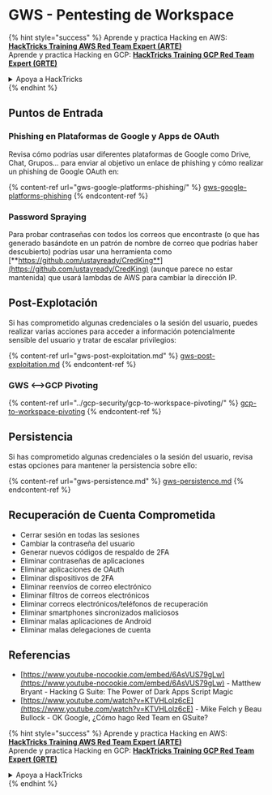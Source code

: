 # GWS - Pentesting de Workspace

{% hint style="success" %}
Aprende y practica Hacking en AWS:<img src="../../.gitbook/assets/image (1).png" alt="" data-size="line">[**HackTricks Training AWS Red Team Expert (ARTE)**](https://training.hacktricks.xyz/courses/arte)<img src="../../.gitbook/assets/image (1).png" alt="" data-size="line">\
Aprende y practica Hacking en GCP: <img src="../../.gitbook/assets/image (2).png" alt="" data-size="line">[**HackTricks Training GCP Red Team Expert (GRTE)**<img src="../../.gitbook/assets/image (2).png" alt="" data-size="line">](https://training.hacktricks.xyz/courses/grte)

<details>

<summary>Apoya a HackTricks</summary>

* Revisa los [**planes de suscripción**](https://github.com/sponsors/carlospolop)!
* **Únete al** 💬 [**grupo de Discord**](https://discord.gg/hRep4RUj7f) o al [**grupo de telegram**](https://t.me/peass) o **síguenos** en **Twitter** 🐦 [**@hacktricks\_live**](https://twitter.com/hacktricks\_live)**.**
* **Comparte trucos de hacking enviando PRs a los** [**HackTricks**](https://github.com/carlospolop/hacktricks) y [**HackTricks Cloud**](https://github.com/carlospolop/hacktricks-cloud) repos de github.

</details>
{% endhint %}

## Puntos de Entrada

### Phishing en Plataformas de Google y Apps de OAuth

Revisa cómo podrías usar diferentes plataformas de Google como Drive, Chat, Grupos... para enviar al objetivo un enlace de phishing y cómo realizar un phishing de Google OAuth en:

{% content-ref url="gws-google-platforms-phishing/" %}
[gws-google-platforms-phishing](gws-google-platforms-phishing/)
{% endcontent-ref %}

### Password Spraying

Para probar contraseñas con todos los correos que encontraste (o que has generado basándote en un patrón de nombre de correo que podrías haber descubierto) podrías usar una herramienta como [**https://github.com/ustayready/CredKing**](https://github.com/ustayready/CredKing) (aunque parece no estar mantenida) que usará lambdas de AWS para cambiar la dirección IP.

## Post-Explotación

Si has comprometido algunas credenciales o la sesión del usuario, puedes realizar varias acciones para acceder a información potencialmente sensible del usuario y tratar de escalar privilegios:

{% content-ref url="gws-post-exploitation.md" %}
[gws-post-exploitation.md](gws-post-exploitation.md)
{% endcontent-ref %}

### GWS <-->GCP Pivoting

{% content-ref url="../gcp-security/gcp-to-workspace-pivoting/" %}
[gcp-to-workspace-pivoting](../gcp-security/gcp-to-workspace-pivoting/)
{% endcontent-ref %}

## Persistencia

Si has comprometido algunas credenciales o la sesión del usuario, revisa estas opciones para mantener la persistencia sobre ello:

{% content-ref url="gws-persistence.md" %}
[gws-persistence.md](gws-persistence.md)
{% endcontent-ref %}

## Recuperación de Cuenta Comprometida

* Cerrar sesión en todas las sesiones
* Cambiar la contraseña del usuario
* Generar nuevos códigos de respaldo de 2FA
* Eliminar contraseñas de aplicaciones
* Eliminar aplicaciones de OAuth
* Eliminar dispositivos de 2FA
* Eliminar reenvíos de correo electrónico
* Eliminar filtros de correos electrónicos
* Eliminar correos electrónicos/teléfonos de recuperación
* Eliminar smartphones sincronizados maliciosos
* Eliminar malas aplicaciones de Android
* Eliminar malas delegaciones de cuenta

## Referencias

* [https://www.youtube-nocookie.com/embed/6AsVUS79gLw](https://www.youtube-nocookie.com/embed/6AsVUS79gLw) - Matthew Bryant - Hacking G Suite: The Power of Dark Apps Script Magic
* [https://www.youtube.com/watch?v=KTVHLolz6cE](https://www.youtube.com/watch?v=KTVHLolz6cE) - Mike Felch y Beau Bullock - OK Google, ¿Cómo hago Red Team en GSuite?

{% hint style="success" %}
Aprende y practica Hacking en AWS:<img src="../../.gitbook/assets/image (1).png" alt="" data-size="line">[**HackTricks Training AWS Red Team Expert (ARTE)**](https://training.hacktricks.xyz/courses/arte)<img src="../../.gitbook/assets/image (1).png" alt="" data-size="line">\
Aprende y practica Hacking en GCP: <img src="../../.gitbook/assets/image (2).png" alt="" data-size="line">[**HackTricks Training GCP Red Team Expert (GRTE)**<img src="../../.gitbook/assets/image (2).png" alt="" data-size="line">](https://training.hacktricks.xyz/courses/grte)

<details>

<summary>Apoya a HackTricks</summary>

* Revisa los [**planes de suscripción**](https://github.com/sponsors/carlospolop)!
* **Únete al** 💬 [**grupo de Discord**](https://discord.gg/hRep4RUj7f) o al [**grupo de telegram**](https://t.me/peass) o **síguenos** en **Twitter** 🐦 [**@hacktricks\_live**](https://twitter.com/hacktricks\_live)**.**
* **Comparte trucos de hacking enviando PRs a los** [**HackTricks**](https://github.com/carlospolop/hacktricks) y [**HackTricks Cloud**](https://github.com/carlospolop/hacktricks-cloud) repos de github.

</details>
{% endhint %}
